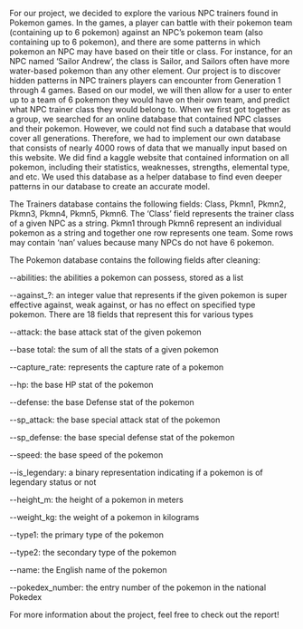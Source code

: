 For our project, we decided to explore the various NPC trainers found in Pokemon games. In the games, a player can battle with their pokemon team (containing up to 6 pokemon) against an NPC’s pokemon team (also containing up to 6 pokemon), and there are some patterns in which pokemon an NPC may have based on their title or class. For instance, for an NPC named ‘Sailor Andrew’, the class is Sailor, and Sailors often have more water-based pokemon than any other element. Our project is to discover hidden patterns in NPC trainers players can encounter from Generation 1 through 4 games. Based on our model, we will then allow for a user to enter up to a team of 6 pokemon they would have on their own team, and predict what NPC trainer class they would belong to.
When we first got together as a group, we searched for an online database that contained NPC classes and their pokemon. However, we could not find such a database that would cover all generations. Therefore, we had to implement our own database that consists of nearly 4000 rows of data that we manually input based on this website. We did find a kaggle website that contained information on all pokemon, including their statistics, weaknesses, strengths, elemental type, and etc. We used this database as a helper database to find even deeper patterns in our database to create an accurate model.

The Trainers database contains the following fields: Class, Pkmn1, Pkmn2, Pkmn3, Pkmn4, Pkmn5, Pkmn6. The ‘Class’ field represents the trainer class of a given NPC as a string. Pkmn1 through Pkmn6 represent an individual pokemon as a string and together one row represents one team. Some rows may contain ‘nan’ values because many NPCs do not have 6 pokemon. 

The Pokemon database contains the following fields after cleaning:

--abilities: the abilities a pokemon can possess, stored as a list

--against_?: an integer value that represents if the given pokemon is super effective against, weak against, or has no effect on specified type pokemon. There are 18 fields that represent this for various types

--attack: the base attack stat of the given pokemon

--base total: the sum of all the stats of a given pokemon

--capture_rate: represents the capture rate of a pokemon

--hp: the base HP stat of the pokemon

--defense: the base Defense stat of the pokemon

--sp_attack: the base special attack stat of the pokemon

--sp_defense: the base special defense stat of the pokemon

--speed: the base speed of the pokemon

--is_legendary: a binary representation indicating if a pokemon is of legendary status or not

--height_m: the height of a pokemon in meters

--weight_kg: the weight of a pokemon in kilograms

--type1: the primary type of the pokemon

--type2: the secondary type of the pokemon

--name: the English name of the pokemon

--pokedex_number: the entry number of the pokemon in the national Pokedex

For more information about the project, feel free to check out the report!
